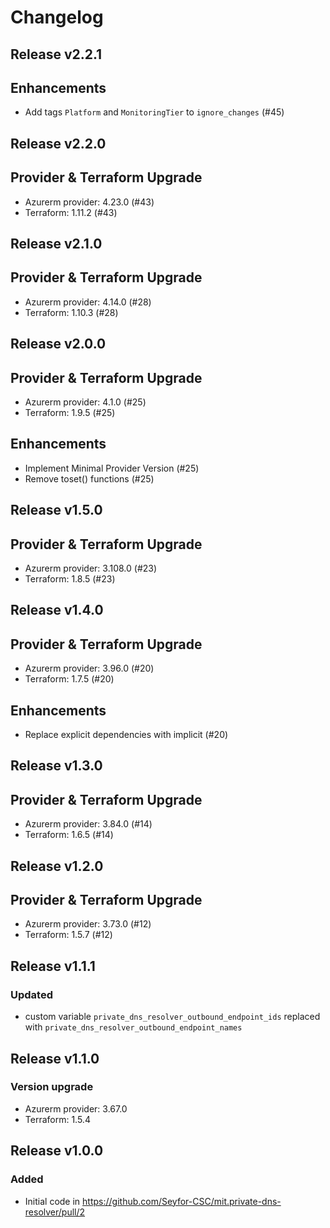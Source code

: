 # Changelog

## Release v2.2.1

## Enhancements

- Add tags `Platform` and `MonitoringTier` to `ignore_changes` (#45)


   
## Release v2.2.0

## Provider & Terraform Upgrade
- Azurerm provider: 4.23.0 (#43)
- Terraform: 1.11.2 (#43)
   
## Release v2.1.0

## Provider & Terraform Upgrade
- Azurerm provider: 4.14.0 (#28)
- Terraform: 1.10.3 (#28)
   
## Release v2.0.0

## Provider & Terraform Upgrade
- Azurerm provider: 4.1.0 (#25)
- Terraform: 1.9.5 (#25)
## Enhancements
- Implement Minimal Provider Version (#25)
- Remove toset() functions (#25)
   
## Release v1.5.0

## Provider & Terraform Upgrade
- Azurerm provider: 3.108.0 (#23)
- Terraform: 1.8.5 (#23)
   
## Release v1.4.0

## Provider & Terraform Upgrade

- Azurerm provider: 3.96.0 (#20)
- Terraform: 1.7.5 (#20)

## Enhancements

- Replace explicit dependencies with implicit (#20)
   
## Release v1.3.0

## Provider & Terraform Upgrade
- Azurerm provider: 3.84.0 (#14)
- Terraform: 1.6.5 (#14)
   
## Release v1.2.0

## Provider & Terraform Upgrade
- Azurerm provider: 3.73.0 (#12)
- Terraform: 1.5.7 (#12)

   
## Release v1.1.1

### Updated
- custom variable `private_dns_resolver_outbound_endpoint_ids` replaced with `private_dns_resolver_outbound_endpoint_names`
   
## Release v1.1.0

### Version upgrade
- Azurerm provider: 3.67.0
- Terraform: 1.5.4
   
## Release v1.0.0

### Added
* Initial code in https://github.com/Seyfor-CSC/mit.private-dns-resolver/pull/2

   